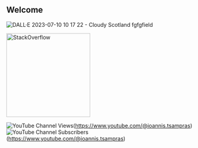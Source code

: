 ## Welcome

![DALL·E 2023-07-10 10 17 22 - Cloudy Scotland fgfgfield](https://github.com/Skorpinakos/Skorpinakos/assets/82767099/1e5b1af4-3315-4b88-a20b-d87a52affe26)



<a href="https://stackoverflow.com/users/11184186/ioannis-tsampras" target="_blank">
<img alt="StackOverflow"
src="https://stackoverflow-badge.vercel.app/?userID=11184186" style="width:220px;" />
</a>

![YouTube Channel Views](https://img.shields.io/youtube/channel/views/UCpW5v4UH5RGYkC82Kr0hBGg)(https://www.youtube.com/@ioannis.tsampras) ![YouTube Channel Subscribers](https://img.shields.io/youtube/channel/subscribers/UCpW5v4UH5RGYkC82Kr0hBGg)(https://www.youtube.com/@ioannis.tsampras)


